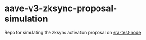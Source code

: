 # aave-v3-zksync-proposal-simulation

Repo for simulating the zksync activation proposal on [era-test-node](https://github.com/matter-labs/era-test-node)
